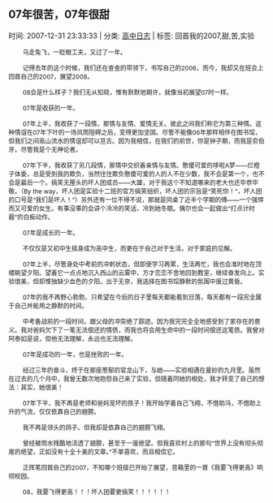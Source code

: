
<h2>07年很苦，07年很甜</h2>

<span class="time SG_txtc">时间: 2007-12-31 23:33:33 | 分类: [高中日志](./BlogClass_高中日志.md) | 标签: 回首我的2007,甜,苦,实验</span>
<!--
<table>
    <tbody>
        <tr>
            <td>时间: 2007-12-31 23:33:33</td>
            <td>分类: [高中日志](./BlogClass_高中日志.md) </td>
            <td> 标签: 回首我的2007,甜,苦,实验 </td>
        </tr>
    </tbody>
</table>
-->
<div class="articalContent" id="sina_keyword_ad_area2">
<p style="TEXT-INDENT: 2em"><font style="FONT-SIZE: 12px">乌走兔飞，一眨眼工夫，又过了一年。</font></p>
<p style="TEXT-INDENT: 2em"><font style="FONT-SIZE: 12px">记得去年的这个时候，我们还在查查的带领下，书写自己的2006，而今，我却又在班会上回首自己的2007，展望2008。</font></p>
<p style="TEXT-INDENT: 2em"><font style="FONT-SIZE: 12px">08会是什么样子？我们无从知晓，惟有默默地期许，就像当初展望07时一样。</font></p>
<p style="TEXT-INDENT: 2em"><font style="FONT-SIZE: 12px">07年是收获的一年。</font></p>
<p style="TEXT-INDENT: 2em"><font style="FONT-SIZE: 12px">07年上半，我收获了一段情，那情与友情、爱情无关。彼此之间我们称它为第三种情。这种情谊在07年下叶的一场风雨阻碍之后，变得更加坚固。尽管不能像06年那样相伴在图书馆，但我们之间高山流水的情谊却可以亘古。因为我相信，在我们的前世，你是钟子期，而我是俞伯牙。尽管我是个无神论者。</font></p>
<p style="TEXT-INDENT: 2em"><font style="FONT-SIZE: 12px">07年下半，我收获了另几段情，那情中交织着亲情与友情。憨傻可爱的哆啦A梦——烂橙子体委，总是受到我的欺负，当然往往欺负憨傻可爱的人的人不在少数，我不会是第一个，也不会是最后一个。搞笑无厘头的坏人团成员——大雄，对于我这个不知道哪来的老大也还毕恭毕敬。（By
the
way，坏人团是实验十二班的官方搞笑组织，坏人团的宗旨是“笑死你！”，坏人团的口号是“我们是坏人！”）另外还有一位不得不说，那就是同桌了近半个学期的傅——一个强悍而又可爱的女生。有事没事的会讲个冷冷的笑话，冷到她冬眠。偶尔也会一起做出“打点计时器”的白痴动作。</font></p>
<p style="TEXT-INDENT: 2em"><font style="FONT-SIZE: 12px">07年是成长的一年。</font></p>
<p style="TEXT-INDENT: 2em"><font style="FONT-SIZE: 12px">不仅仅是又初中生摇身成为高中生，而更在于自己对于生活，对于家庭的见解。</font></p>
<p style="TEXT-INDENT: 2em"><font style="FONT-SIZE: 12px">07年上半，尽管身处中考前的冲刺状态，但即使学习再累，生活再忙，我也会准时地在顶楼眺望夕阳。望着它一点点地沉入西山的云雾中，方才恋恋不舍地回到教室，继续奋发向上。实验很美，但却惟独缺少血色的夕阳。出于无奈，我选择在图书馆静默的氛围中度过黄昏。</font></p>
<p style="TEXT-INDENT: 2em"><font style="FONT-SIZE: 12px">07年的我不再野心勃勃，只希望在今后的日子里每天都能看到日落，每天都有一段完全属于自己并能用之静默的时间。</font></p>
<p style="TEXT-INDENT: 2em"><font style="FONT-SIZE: 12px">中考备战前的一段时间，跟父母的冲突绝了踪迹。因为我完完全全地感受到了家存在的意义。我对爸妈欠下了一笔无法偿还的情债，而我也将会用生命中的一段时间偿还这笔债。我曾对阿泰如是说，但他无法理解，永远也无法理解。</font></p>
<p style="TEXT-INDENT: 2em"><font style="FONT-SIZE: 12px">07年是成功的一年，也是挫败的一年。</font></p>
<p style="TEXT-INDENT: 2em"><font style="FONT-SIZE: 12px">经过三年的奋斗，终于在那座葱郁的官龙山下，与她——实验相遇在曼妙的九月里。虽然在过去的几个月中，我曾无数次地抱怨自己来了实验，但随着同她的相处，我才转变了自己的想法：其实，她很美！</font></p>
<p style="TEXT-INDENT: 2em"><font style="FONT-SIZE: 12px">07年下半，我不再是老师和爸妈宠坏的孩子！我开始学着自己飞翔，不借助冯，不借助上升的气流，仅仅依靠自己的翅膀。</font></p>
<p style="TEXT-INDENT: 2em"><font style="FONT-SIZE: 12px">我不再是领头的鸽子。但我却是依靠自己的翅膀飞翔。</font></p>
<p style="TEXT-INDENT: 2em"><font style="FONT-SIZE: 12px">曾经被雨水残酷地浇透了翅膀，甚至于一度绝望。但我喜欢村上的那句“世界上没有彻头彻尾的绝望，正如没有十全十美的文章。”不单喜欢，而且相信它。</font></p>
<p style="TEXT-INDENT: 2em"><font style="FONT-SIZE: 12px">正挥笔回首自己的2007，不知哪个班级已开始了展望，音箱里的一首《我要飞得更高》响彻校园。</font></p>
<p style="TEXT-INDENT: 2em"><font style="FONT-SIZE: 12px">08，我要飞得更高！！！坏人团要更搞笑！！！！！！</font></p>
<p style="TEXT-INDENT: 2em"> <wbr/></p>
<p style="TEXT-INDENT: 2em"> <wbr/></p>
<div>
<div> <wbr/></div>
</div>
</div>
